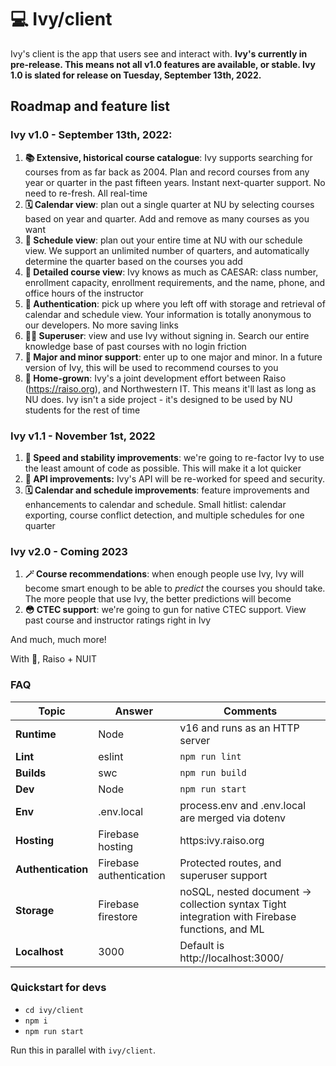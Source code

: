 # 💻 Ivy/client

Ivy's client is the app that users see and interact with. **Ivy's currently in pre-release. This means not all v1.0 features are available, or stable. Ivy 1.0 is slated for release on Tuesday, September 13th, 2022.**

## Roadmap and feature list

### Ivy v1.0 - September 13th, 2022:

1. **📚 Extensive, historical course catalogue**: Ivy supports searching for courses from as far back as 2004. Plan and record courses from any year or quarter in the past fifteen years. Instant next-quarter support. No need to re-fresh. All real-time
2. **🗓 Calendar view**: plan out a single quarter at NU by selecting courses based on year and quarter. Add and remove as many courses as you want
3. **📖 Schedule view**: plan out your entire time at NU with our schedule view. We support an unlimited number of quarters, and automatically determine the quarter based on the courses you add
4. **👀 Detailed course view**: Ivy knows as much as CAESAR: class number, enrollment capacity, enrollment requirements, and the name, phone, and office hours of the instructor
5. **🔐 Authentication**: pick up where you left off with storage and retrieval of calendar and schedule view. Your information is totally anonymous to our developers. No more saving links
6. **🦹‍♂️ Superuser**: view and use Ivy without signing in. Search our entire knowledge base of past courses with no login friction
7. **👑 Major and minor support**: enter up to one major and minor. In a future version of Ivy, this will be used to recommend courses to you
8. **💙 Home-grown**: Ivy's a joint development effort between Raiso (https://raiso.org), and Northwestern IT. This means it'll last as long as NU does. Ivy isn't a side project - it's designed to be used by NU students for the rest of time

### Ivy v1.1 - November 1st, 2022

1. **🐎 Speed and stability improvements**: we're going to re-factor Ivy to use the least amount of code as possible. This will make it a lot quicker
2. **💾 API improvements:** Ivy's API will be re-worked for speed and security.
3. **🗓 Calendar and schedule improvements**: feature improvements and enhancements to calendar and schedule. Small hitlist: calendar exporting, course conflict detection, and multiple schedules for one quarter

### Ivy v2.0 - Coming 2023

1. **🪄 Course recommendations**: when enough people use Ivy, Ivy will become smart enough to be able to *predict* the courses you should take. The more people that use Ivy, the better predictions will become
2. **😳 CTEC support**: we're going to gun for native CTEC support. View past course and instructor ratings right in Ivy

And much, much more!

With 💚,
Raiso + NUIT

### FAQ

| Topic              | Answer                  | Comments                                                                                      |
| ------------------ | ----------------------- | --------------------------------------------------------------------------------------------- |
| **Runtime**        | Node                    | v16 and runs as an HTTP server                                                                |
| **Lint**           | eslint                  | `npm run lint`                                                                                |
| **Builds**         | swc                     | `npm run build`                                                                               |
| **Dev**            | Node                    | `npm run start`                                                                               |
| **Env**            | .env.local              | process.env and .env.local are merged via dotenv                                              |
| **Hosting**        | Firebase hosting        | https:ivy.raiso.org                                                                           |
| **Authentication** | Firebase authentication | Protected routes, and superuser support                                                       |
| **Storage**        | Firebase firestore      | noSQL, nested document -> collection syntax Tight integration with Firebase functions, and ML |
| **Localhost**      | 3000                    | Default is http://localhost:3000/                                                             |

### Quickstart for devs

- `cd ivy/client`
- `npm i`
- `npm run start`

Run this in parallel with `ivy/client`.
